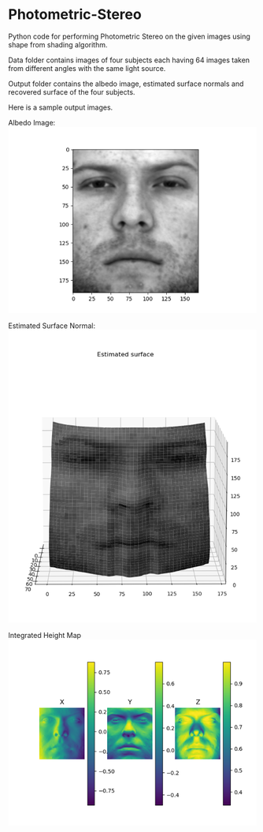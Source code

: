 # Photometric-Stereo

Python code for performing Photometric Stereo on the given images using shape from shading algorithm.

Data folder contains images of four subjects each having 64 images taken from different angles with the same light source.

Output folder contains the albedo image, estimated surface normals and recovered surface of the four subjects.

Here is a sample output images.

<!-- ![Input](data/photometricStereo/yaleB01/yaleB01_P00_Ambient.pgm) -->
Albedo Image:<br>
![Albedo](output/PhotometricStereo/AlbedoYaleB01.png)

Estimated Surface Normal:
![Surface_Normal](output/PhotometricStereo/EstimatedSurfaceYaleB01.png)

Integrated Height Map
![Integrated_Height_Map](output/PhotometricStereo/SurfaceNormalsYaleB01.png)